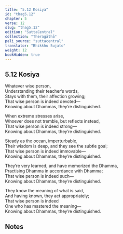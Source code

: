 ```yaml
---
title: "5.12 Kosiya"
id: "thag5.12"
chapter: 5
verse: 12
slug: "thag5.12"
edition: "SuttaCentral"
collection: "Theragāthā"
pali_source: "suttacentral"
translator: "Bhikkhu Sujato"
weight: 12
bookHidden: true
---
```


## 5.12 Kosiya  

Whatever wise person,  
Understanding their teacher’s words,  
Stays with them, their affection growing;  
That wise person is indeed devoted—  
Knowing about Dhammas, they’re distinguished.  

When extreme stresses arise,  
Whoever does not tremble, but reflects instead,  
That wise person is indeed strong—  
Knowing about Dhammas, they’re distinguished.  

Steady as the ocean, imperturbable,  
Their wisdom is deep, and they see the subtle goal;  
That wise person is indeed immovable—  
Knowing about Dhammas, they’re distinguished.  

They’re very learned, and have memorized the Dhamma,  
Practising Dhamma in accordance with Dhamma;  
That wise person is indeed such—  
Knowing about Dhammas, they’re distinguished.  

They know the meaning of what is said,  
And having known, they act appropriately;  
That wise person is indeed  
One who has mastered the meaning—  
Knowing about Dhammas, they’re distinguished.

## Notes